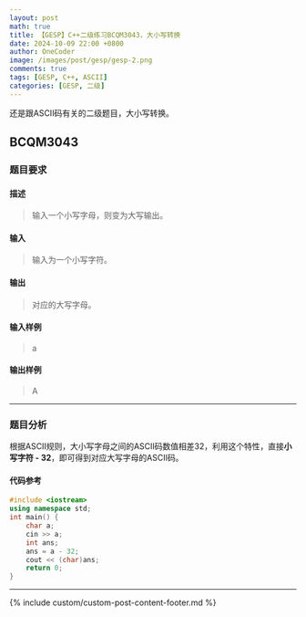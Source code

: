 ```yaml
---
layout: post
math: true
title: 【GESP】C++二级练习BCQM3043，大小写转换
date: 2024-10-09 22:00 +0800
author: OneCoder
image: /images/post/gesp/gesp-2.png
comments: true
tags: [GESP, C++, ASCII]
categories: [GESP, 二级]
---
```

还是跟ASCII码有关的二级题目，大小写转换。

<!--more-->

## BCQM3043

### 题目要求

#### 描述

>输入一个小写字母，则变为大写输出。

#### 输入

>输入为一个小写字符。

#### 输出

>对应的大写字母。

#### 输入样例

>a

#### 输出样例

>A

---

### 题目分析

根据ASCII规则，大小写字母之间的ASCII码数值相差32，利用这个特性，直接**小写字符 - 32**，即可得到对应大写字母的ASCII码。

#### 代码参考

```cpp
#include <iostream>
using namespace std;
int main() {
    char a;
    cin >> a;
    int ans;
    ans = a - 32;
    cout << (char)ans;
    return 0;
}
```

---

{% include custom/custom-post-content-footer.md %}
